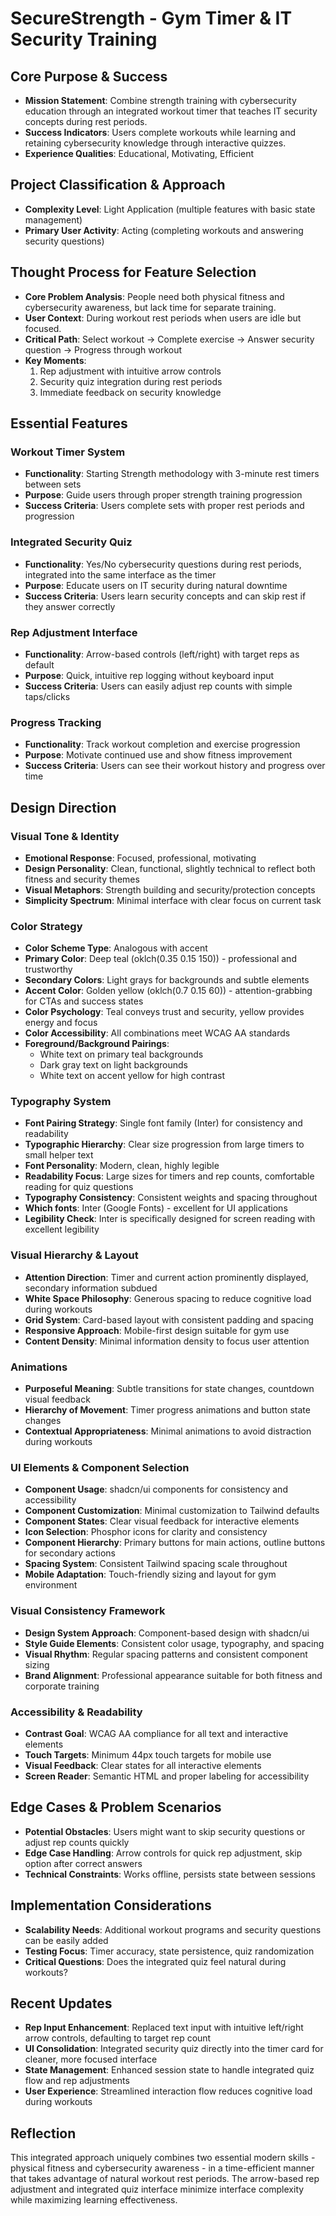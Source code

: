 # SecureStrength - Gym Timer & IT Security Training

## Core Purpose & Success
- **Mission Statement**: Combine strength training with cybersecurity education through an integrated workout timer that teaches IT security concepts during rest periods.
- **Success Indicators**: Users complete workouts while learning and retaining cybersecurity knowledge through interactive quizzes.
- **Experience Qualities**: Educational, Motivating, Efficient

## Project Classification & Approach
- **Complexity Level**: Light Application (multiple features with basic state management)
- **Primary User Activity**: Acting (completing workouts and answering security questions)

## Thought Process for Feature Selection
- **Core Problem Analysis**: People need both physical fitness and cybersecurity awareness, but lack time for separate training.
- **User Context**: During workout rest periods when users are idle but focused.
- **Critical Path**: Select workout → Complete exercise → Answer security question → Progress through workout
- **Key Moments**: 
  1. Rep adjustment with intuitive arrow controls
  2. Security quiz integration during rest periods
  3. Immediate feedback on security knowledge

## Essential Features

### Workout Timer System
- **Functionality**: Starting Strength methodology with 3-minute rest timers between sets
- **Purpose**: Guide users through proper strength training progression
- **Success Criteria**: Users complete sets with proper rest periods and progression

### Integrated Security Quiz
- **Functionality**: Yes/No cybersecurity questions during rest periods, integrated into the same interface as the timer
- **Purpose**: Educate users on IT security during natural downtime
- **Success Criteria**: Users learn security concepts and can skip rest if they answer correctly

### Rep Adjustment Interface
- **Functionality**: Arrow-based controls (left/right) with target reps as default
- **Purpose**: Quick, intuitive rep logging without keyboard input
- **Success Criteria**: Users can easily adjust rep counts with simple taps/clicks

### Progress Tracking
- **Functionality**: Track workout completion and exercise progression
- **Purpose**: Motivate continued use and show fitness improvement
- **Success Criteria**: Users can see their workout history and progress over time

## Design Direction

### Visual Tone & Identity
- **Emotional Response**: Focused, professional, motivating
- **Design Personality**: Clean, functional, slightly technical to reflect both fitness and security themes
- **Visual Metaphors**: Strength building and security/protection concepts
- **Simplicity Spectrum**: Minimal interface with clear focus on current task

### Color Strategy
- **Color Scheme Type**: Analogous with accent
- **Primary Color**: Deep teal (oklch(0.35 0.15 150)) - professional and trustworthy
- **Secondary Colors**: Light grays for backgrounds and subtle elements
- **Accent Color**: Golden yellow (oklch(0.7 0.15 60)) - attention-grabbing for CTAs and success states
- **Color Psychology**: Teal conveys trust and security, yellow provides energy and focus
- **Color Accessibility**: All combinations meet WCAG AA standards
- **Foreground/Background Pairings**: 
  - White text on primary teal backgrounds
  - Dark gray text on light backgrounds
  - White text on accent yellow for high contrast

### Typography System
- **Font Pairing Strategy**: Single font family (Inter) for consistency and readability
- **Typographic Hierarchy**: Clear size progression from large timers to small helper text
- **Font Personality**: Modern, clean, highly legible
- **Readability Focus**: Large sizes for timers and rep counts, comfortable reading for quiz questions
- **Typography Consistency**: Consistent weights and spacing throughout
- **Which fonts**: Inter (Google Fonts) - excellent for UI applications
- **Legibility Check**: Inter is specifically designed for screen reading with excellent legibility

### Visual Hierarchy & Layout
- **Attention Direction**: Timer and current action prominently displayed, secondary information subdued
- **White Space Philosophy**: Generous spacing to reduce cognitive load during workouts
- **Grid System**: Card-based layout with consistent padding and spacing
- **Responsive Approach**: Mobile-first design suitable for gym use
- **Content Density**: Minimal information density to focus user attention

### Animations
- **Purposeful Meaning**: Subtle transitions for state changes, countdown visual feedback
- **Hierarchy of Movement**: Timer progress animations and button state changes
- **Contextual Appropriateness**: Minimal animations to avoid distraction during workouts

### UI Elements & Component Selection
- **Component Usage**: shadcn/ui components for consistency and accessibility
- **Component Customization**: Minimal customization to Tailwind defaults
- **Component States**: Clear visual feedback for interactive elements
- **Icon Selection**: Phosphor icons for clarity and consistency
- **Component Hierarchy**: Primary buttons for main actions, outline buttons for secondary actions
- **Spacing System**: Consistent Tailwind spacing scale throughout
- **Mobile Adaptation**: Touch-friendly sizing and layout for gym environment

### Visual Consistency Framework
- **Design System Approach**: Component-based design with shadcn/ui
- **Style Guide Elements**: Consistent color usage, typography, and spacing
- **Visual Rhythm**: Regular spacing patterns and consistent component sizing
- **Brand Alignment**: Professional appearance suitable for both fitness and corporate training

### Accessibility & Readability
- **Contrast Goal**: WCAG AA compliance for all text and interactive elements
- **Touch Targets**: Minimum 44px touch targets for mobile use
- **Visual Feedback**: Clear states for all interactive elements
- **Screen Reader**: Semantic HTML and proper labeling for accessibility

## Edge Cases & Problem Scenarios
- **Potential Obstacles**: Users might want to skip security questions or adjust rep counts quickly
- **Edge Case Handling**: Arrow controls for quick rep adjustment, skip option after correct answers
- **Technical Constraints**: Works offline, persists state between sessions

## Implementation Considerations
- **Scalability Needs**: Additional workout programs and security questions can be easily added
- **Testing Focus**: Timer accuracy, state persistence, quiz randomization
- **Critical Questions**: Does the integrated quiz feel natural during workouts?

## Recent Updates
- **Rep Input Enhancement**: Replaced text input with intuitive left/right arrow controls, defaulting to target rep count
- **UI Consolidation**: Integrated security quiz directly into the timer card for cleaner, more focused interface
- **State Management**: Enhanced session state to handle integrated quiz flow and rep adjustments
- **User Experience**: Streamlined interaction flow reduces cognitive load during workouts

## Reflection
This integrated approach uniquely combines two essential modern skills - physical fitness and cybersecurity awareness - in a time-efficient manner that takes advantage of natural workout rest periods. The arrow-based rep adjustment and integrated quiz interface minimize interface complexity while maximizing learning effectiveness.